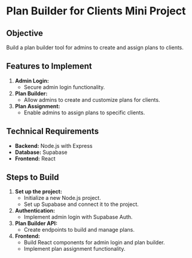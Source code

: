 # Plan Builder for Clients Mini Project

## Objective
Build a plan builder tool for admins to create and assign plans to clients.

## Features to Implement
1. **Admin Login:**
   - Secure admin login functionality.
2. **Plan Builder:**
   - Allow admins to create and customize plans for clients.
3. **Plan Assignment:**
   - Enable admins to assign plans to specific clients.

## Technical Requirements
- **Backend:** Node.js with Express
- **Database:** Supabase
- **Frontend:** React

## Steps to Build
1. **Set up the project:**
   - Initialize a new Node.js project.
   - Set up Supabase and connect it to the project.
2. **Authentication:**
   - Implement admin login with Supabase Auth.
3. **Plan Builder API:**
   - Create endpoints to build and manage plans.
4. **Frontend:**
   - Build React components for admin login and plan builder.
   - Implement plan assignment functionality.
